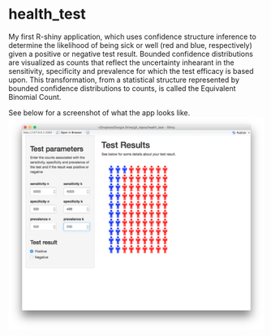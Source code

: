 # health_test
My first R-shiny application, which uses confidence structure inference to determine the likelihood of being sick or well (red and blue, respectively) given a positive or negative test result.  Bounded confidence distributions are visualized as counts that reflect the uncertainty inhearant in the sensitivity, specificity and prevalence for which the test efficacy is based upon.  This transformation, from a statistical structure represented by bounded confidence distributions to counts, is called the Equivalent Binomial Count.

See below for a screenshot of what the app looks like.
![Alt text](https://github.com/jazon33y/health_test/blob/master/Health_test.png "Health test app")
